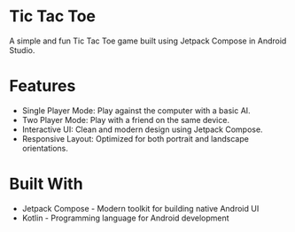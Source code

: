 # Tic Tac Toe
A simple and fun Tic Tac Toe game built using Jetpack Compose in Android Studio.

# Features
* Single Player Mode: Play against the computer with a basic AI.
* Two Player Mode: Play with a friend on the same device.
* Interactive UI: Clean and modern design using Jetpack Compose.
* Responsive Layout: Optimized for both portrait and landscape orientations.

# Built With
* Jetpack Compose - Modern toolkit for building native Android UI
* Kotlin - Programming language for Android development
